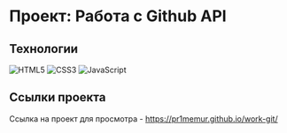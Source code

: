 # Проект: Работа с Github API

## Технологии
![HTML5](https://img.shields.io/badge/-HTML5-e34f26?logo=html5&logoColor=white)
![CSS3](https://img.shields.io/badge/-CSS3-1572b6?logo=css3&logoColor=white)
![JavaScript](https://img.shields.io/badge/-JavaScript-f7df1e?logo=javaScript&logoColor=black)

## Ссылки проекта
Ссылка на проект для просмотра - https://pr1memur.github.io/work-git/
